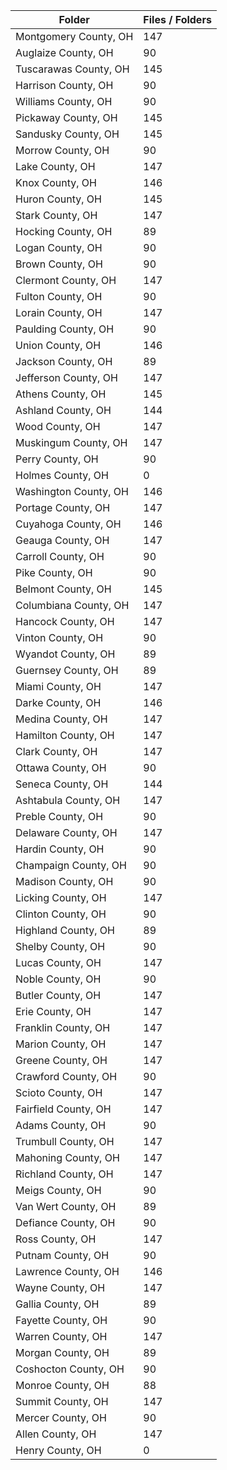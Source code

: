| Folder                |   Files / Folders |
|-----------------------|-------------------|
| Montgomery County, OH |               147 |
| Auglaize County, OH   |                90 |
| Tuscarawas County, OH |               145 |
| Harrison County, OH   |                90 |
| Williams County, OH   |                90 |
| Pickaway County, OH   |               145 |
| Sandusky County, OH   |               145 |
| Morrow County, OH     |                90 |
| Lake County, OH       |               147 |
| Knox County, OH       |               146 |
| Huron County, OH      |               145 |
| Stark County, OH      |               147 |
| Hocking County, OH    |                89 |
| Logan County, OH      |                90 |
| Brown County, OH      |                90 |
| Clermont County, OH   |               147 |
| Fulton County, OH     |                90 |
| Lorain County, OH     |               147 |
| Paulding County, OH   |                90 |
| Union County, OH      |               146 |
| Jackson County, OH    |                89 |
| Jefferson County, OH  |               147 |
| Athens County, OH     |               145 |
| Ashland County, OH    |               144 |
| Wood County, OH       |               147 |
| Muskingum County, OH  |               147 |
| Perry County, OH      |                90 |
| Holmes County, OH     |                 0 |
| Washington County, OH |               146 |
| Portage County, OH    |               147 |
| Cuyahoga County, OH   |               146 |
| Geauga County, OH     |               147 |
| Carroll County, OH    |                90 |
| Pike County, OH       |                90 |
| Belmont County, OH    |               145 |
| Columbiana County, OH |               147 |
| Hancock County, OH    |               147 |
| Vinton County, OH     |                90 |
| Wyandot County, OH    |                89 |
| Guernsey County, OH   |                89 |
| Miami County, OH      |               147 |
| Darke County, OH      |               146 |
| Medina County, OH     |               147 |
| Hamilton County, OH   |               147 |
| Clark County, OH      |               147 |
| Ottawa County, OH     |                90 |
| Seneca County, OH     |               144 |
| Ashtabula County, OH  |               147 |
| Preble County, OH     |                90 |
| Delaware County, OH   |               147 |
| Hardin County, OH     |                90 |
| Champaign County, OH  |                90 |
| Madison County, OH    |                90 |
| Licking County, OH    |               147 |
| Clinton County, OH    |                90 |
| Highland County, OH   |                89 |
| Shelby County, OH     |                90 |
| Lucas County, OH      |               147 |
| Noble County, OH      |                90 |
| Butler County, OH     |               147 |
| Erie County, OH       |               147 |
| Franklin County, OH   |               147 |
| Marion County, OH     |               147 |
| Greene County, OH     |               147 |
| Crawford County, OH   |                90 |
| Scioto County, OH     |               147 |
| Fairfield County, OH  |               147 |
| Adams County, OH      |                90 |
| Trumbull County, OH   |               147 |
| Mahoning County, OH   |               147 |
| Richland County, OH   |               147 |
| Meigs County, OH      |                90 |
| Van Wert County, OH   |                89 |
| Defiance County, OH   |                90 |
| Ross County, OH       |               147 |
| Putnam County, OH     |                90 |
| Lawrence County, OH   |               146 |
| Wayne County, OH      |               147 |
| Gallia County, OH     |                89 |
| Fayette County, OH    |                90 |
| Warren County, OH     |               147 |
| Morgan County, OH     |                89 |
| Coshocton County, OH  |                90 |
| Monroe County, OH     |                88 |
| Summit County, OH     |               147 |
| Mercer County, OH     |                90 |
| Allen County, OH      |               147 |
| Henry County, OH      |                 0 |